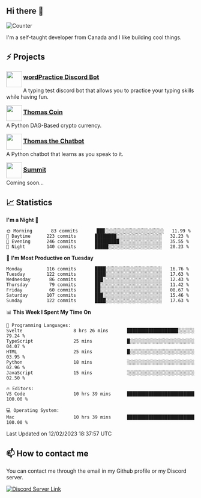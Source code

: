 <h2>Hi there 👋</h2>

![Counter](https://komarev.com/ghpvc/?username=principle105)

<p>I'm a self-taught developer from Canada and I like building cool things.</p>

<h2>⚡ Projects</h2>

<img align="left" src="https://i.imgur.com/BIzs17V.png" width="42" height="42" />
<h3><a target="_blank" href="http://wordpractice.principle.sh/">wordPractice Discord Bot</a></h3>
<p>A typing test discord bot that allows you to practice your typing skills while having fun.</p>

<img align="left" src="https://i.imgur.com/4FdQpgN.png" width="42" height="42" />
<h3><a href="https://github.com/principle105/thomas-coin">Thomas Coin</a></h3>
<p>A Python DAG-Based crypto currency.</p>

<img align="left" src="https://i.imgur.com/hA9YF2s.png" width="42" height="42" />
<h3><a href="https://github.com/principle105/thomasthechatbot">Thomas the Chatbot</a></h3>
<p>A Python chatbot that learns as you speak to it.</p>

<img align="left" src="https://i.imgur.com/Ly8Atho.png" width="42" height="42" />
<h3><a href="http://summit.sh/">Summit</a></h3>
<p>Coming soon...</p>

<h2>📈 Statistics</h2>

<!--START_SECTION:waka-->
**I'm a Night 🦉** 

```text
🌞 Morning       83 commits       ███░░░░░░░░░░░░░░░░░░░░░░   11.99 % 
🌆 Daytime      223 commits       ████████░░░░░░░░░░░░░░░░░   32.23 % 
🌃 Evening      246 commits       █████████░░░░░░░░░░░░░░░░   35.55 % 
🌙 Night        140 commits       █████░░░░░░░░░░░░░░░░░░░░   20.23 % 

```
📅 **I'm Most Productive on Tuesday** 

```text
Monday         116 commits       ████░░░░░░░░░░░░░░░░░░░░░   16.76 % 
Tuesday        122 commits       ████░░░░░░░░░░░░░░░░░░░░░   17.63 % 
Wednesday       86 commits       ███░░░░░░░░░░░░░░░░░░░░░░   12.43 % 
Thursday        79 commits       ██░░░░░░░░░░░░░░░░░░░░░░░   11.42 % 
Friday          60 commits       ██░░░░░░░░░░░░░░░░░░░░░░░   08.67 % 
Saturday       107 commits       ███░░░░░░░░░░░░░░░░░░░░░░   15.46 % 
Sunday         122 commits       ████░░░░░░░░░░░░░░░░░░░░░   17.63 % 

```


📊 **This Week I Spent My Time On** 

```text
💬 Programming Languages: 
Svelte                   8 hrs 26 mins       ███████████████████░░░░░░   79.24 % 
TypeScript               25 mins             █░░░░░░░░░░░░░░░░░░░░░░░░   04.07 % 
HTML                     25 mins             █░░░░░░░░░░░░░░░░░░░░░░░░   03.95 % 
Python                   18 mins             ░░░░░░░░░░░░░░░░░░░░░░░░░   02.96 % 
JavaScript               15 mins             ░░░░░░░░░░░░░░░░░░░░░░░░░   02.50 % 

🔥 Editors: 
VS Code                  10 hrs 39 mins      █████████████████████████   100.00 % 

💻 Operating System: 
Mac                      10 hrs 39 mins      █████████████████████████   100.00 % 

```


 Last Updated on 12/02/2023 18:37:57 UTC
<!--END_SECTION:waka-->

<h2>📫 How to contact me</h2>

You can contact me through the email in my Github profile or my Discord server.

[![Discord Server Link](https://dcbadge.vercel.app/api/server/DHnk46C)](https://discord.gg/DHnk46C)

